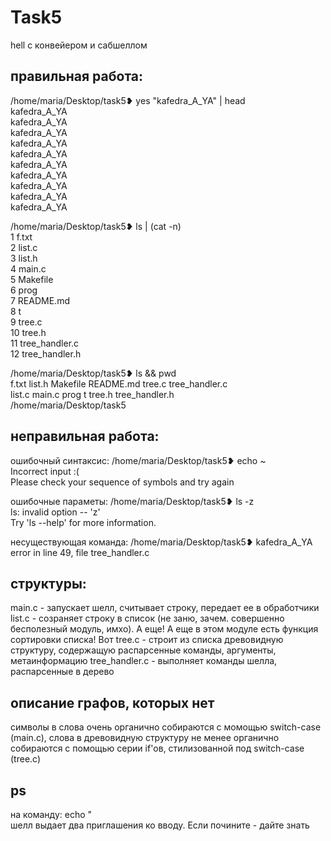 # Task5
hell с конвейером и сабшеллом  

## правильная работа:

/home/maria/Desktop/task5❥ yes "kafedra_A_YA" | head  
kafedra_A_YA  
kafedra_A_YA  
kafedra_A_YA  
kafedra_A_YA  
kafedra_A_YA  
kafedra_A_YA  
kafedra_A_YA  
kafedra_A_YA  
kafedra_A_YA  
kafedra_A_YA  

/home/maria/Desktop/task5❥ ls | (cat -n)  
     1	f.txt  
     2	list.c  
     3	list.h  
     4	main.c  
     5	Makefile  
     6	prog  
     7	README.md  
     8	t  
     9	tree.c  
    10	tree.h  
    11	tree_handler.c  
    12	tree_handler.h  

/home/maria/Desktop/task5❥ ls && pwd  
f.txt	list.h	Makefile  README.md  tree.c  tree_handler.c  
list.c	main.c	prog	  t	     tree.h  tree_handler.h  
/home/maria/Desktop/task5  


## неправильная работа:

ошибочный синтаксис:
/home/maria/Desktop/task5❥ echo ~  
Incorrect input :(   
Please check your sequence of symbols and try again  

ошибочные параметы:
/home/maria/Desktop/task5❥ ls -z  
ls: invalid option -- 'z'  
Try 'ls --help' for more information.  

несуществующая команда:
/home/maria/Desktop/task5❥ kafedra_A_YA  
error in line 49, file tree_handler.c  

## структуры:
main.c - запускает шелл, считывает строку, передает ее в обработчики
list.c - созраняет строку в список (не заню, зачем. совершенно бесполезный модуль, имхо). А еще! А еще в этом модуле есть функция сортировки списка! Вот
tree.c - строит из списка древовидную структуру, содержащую распарсенные команды, аргументы, метаинформацию
tree_handler.c - выполняет команды шелла, распарсенные в дерево

## описание графов, которых нет
символы в слова очень органично собираются с момощью switch-case (main.c), слова в древовидную структуру не менее органично собираются с помощью серии if'ов, стилизованной под switch-case (tree.c)

## ps
на команду: echo "  
шелл выдает два приглашения ко вводу. Если почините - дайте знать
